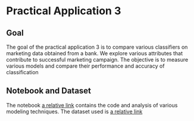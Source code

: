 # Practical Application 3

## Goal
The goal of the practical application 3 is to compare various classifiers on marketing data obtained from a bank. We explore various attributes that contribute to successful marketing campaign. The objective is to measure various models and compare their performance and accuracy of classification

## Notebook and Dataset
The notebook [a relative link](bank.ipnyb) contains the code and analysis of various modeling techniques. The dataset used is [a relative link](data/bank-additional-full.csv) 


